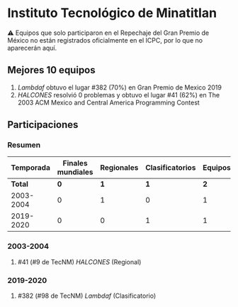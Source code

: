 # Instituto Tecnológico de Minatitlan

:warning: Equipos que solo participaron en el Repechaje del Gran Premio de México no están registrados oficialmente en el ICPC, por lo que no aparecerán aquí.

## Mejores 10 equipos

1. _Lambdaf_ obtuvo el lugar #382 (70%) en Gran Premio de Mexico 2019
1. _HALCONES_ resolvió 0 problemas y obtuvo el lugar #41 (62%) en The 2003 ACM Mexico and Central America Programming Contest

## Participaciones

### Resumen

| Temporada | Finales mundiales | Regionales | Clasificatorios | Equipos |
| --- | --- | --- | --- | --- |
| **Total** | **0** | **1** | **1** | **2** |
| 2003-2004 | 0 | 1 | 0 | 1 |
| 2019-2020 | 0 | 0 | 1 | 1 |

### 2003-2004

1. #41 (#9 de TecNM) _HALCONES_ (Regional)

### 2019-2020

1. #382 (#98 de TecNM) _Lambdaf_ (Clasificatorio)



